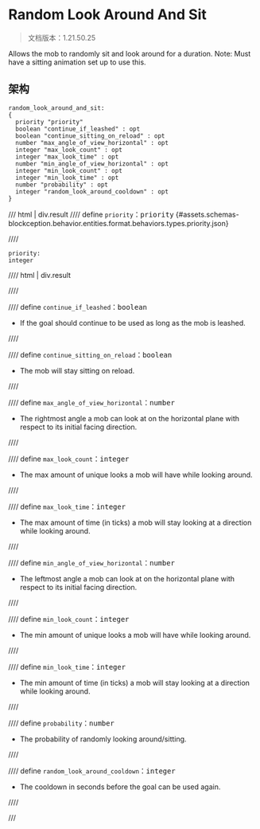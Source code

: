 # Random Look Around And Sit

> 文档版本：1.21.50.25

Allows the mob to randomly sit and look around for a duration. Note: Must have a sitting animation set up to use this.

## 架构

```mcschema
random_look_around_and_sit:
{
  priority "priority"
  boolean "continue_if_leashed" : opt
  boolean "continue_sitting_on_reload" : opt
  number "max_angle_of_view_horizontal" : opt
  integer "max_look_count" : opt
  integer "max_look_time" : opt
  number "min_angle_of_view_horizontal" : opt
  integer "min_look_count" : opt
  integer "min_look_time" : opt
  number "probability" : opt
  integer "random_look_around_cooldown" : opt
}

```

/// html | div.result
//// define
`priority`：<samp>priority</samp> {#assets.schemas-blockception.behavior.entities.format.behaviors.types.priority.json}


////

```mcschema
priority:
integer

```

//// html | div.result

////



//// define
`continue_if_leashed`：<samp>boolean</samp>

- If the goal should continue to be used as long as the mob is leashed.


////


//// define
`continue_sitting_on_reload`：<samp>boolean</samp>

- The mob will stay sitting on reload.


////


//// define
`max_angle_of_view_horizontal`：<samp>number</samp>

- The rightmost angle a mob can look at on the horizontal plane with respect to its initial facing direction.


////


//// define
`max_look_count`：<samp>integer</samp>

- The max amount of unique looks a mob will have while looking around.


////


//// define
`max_look_time`：<samp>integer</samp>

- The max amount of time (in ticks) a mob will stay looking at a direction while looking around.


////


//// define
`min_angle_of_view_horizontal`：<samp>number</samp>

- The leftmost angle a mob can look at on the horizontal plane with respect to its initial facing direction.


////


//// define
`min_look_count`：<samp>integer</samp>

- The min amount of unique looks a mob will have while looking around.


////


//// define
`min_look_time`：<samp>integer</samp>

- The min amount of time (in ticks) a mob will stay looking at a direction while looking around.


////


//// define
`probability`：<samp>number</samp>

- The probability of randomly looking around/sitting.


////


//// define
`random_look_around_cooldown`：<samp>integer</samp>

- The cooldown in seconds before the goal can be used again.


////


///

